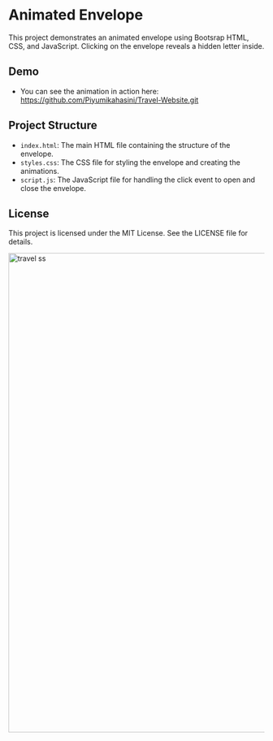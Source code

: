  
# Animated Envelope
This project demonstrates an animated envelope using Bootsrap HTML, CSS, and JavaScript. Clicking on the envelope reveals a hidden letter inside.

## Demo
- You can see the animation in action here: https://github.com/Piyumikahasini/Travel-Website.git

## Project Structure
- `index.html`: The main HTML file containing the structure of the envelope.
- `styles.css`: The CSS file for styling the envelope and creating the animations.
- `script.js`: The JavaScript file for handling the click event to open and close the envelope.

## License
This project is licensed under the MIT License. See the LICENSE file for details.


<img width="944" alt="travel ss" src="https://github.com/user-attachments/assets/854f35b1-2fb7-4a73-be3c-af45d99ecb4a">







